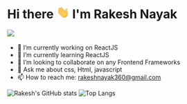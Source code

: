 # Hi there <img src="https://raw.githubusercontent.com/ABSphreak/ABSphreak/master/gifs/Hi.gif" width="30" />  I'm Rakesh Nayak

![](https://estruyf-github.azurewebsites.net/api/VisitorHit?user=rakeshnayak360&repo=github-visitors-badge&countColorcountColor&countColor=%237B1E7A)

- 🔭 I’m currently working on ReactJS
- 🌱 I’m currently learning ReactJS
- 👯 I’m looking to collaborate on any Frontend Frameworks
- 💬 Ask me about css, Html, javascript
- 📫 How to reach me: rakeshnayak360@gmail.com

![Rakesh's GitHub stats](https://github-readme-stats.vercel.app/api?username=rakeshnayak360&show_icons=true&theme=radical) ![Top Langs](https://github-readme-stats.vercel.app/api/top-langs/?username=anuraghazra&layout=compact)

